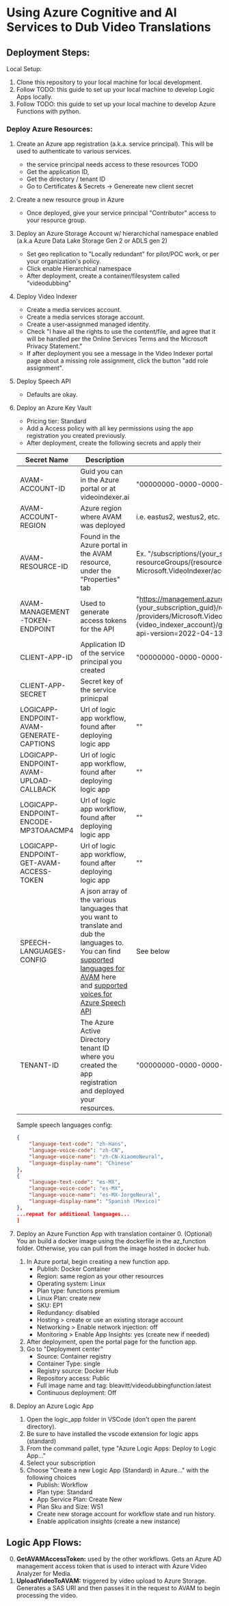 # Using Azure Cognitive and AI Services to Dub Video Translations

## Deployment Steps:
Local Setup:
1. Clone this repository to your local machine for local development.
1. Follow TODO: this guide to set up your local machine to develop Logic Apps locally.
1. Follow TODO: this guide to set up your local machine to develop Azure Functions with python. 

### Deploy Azure Resources:
1. Create an Azure app registration (a.k.a. service principal). This will be used to authenticate to various services. 
    * the service principal needs access to these resources TODO
    * Get the application ID,
    * Get the directory / tenant ID
    * Go to Certificates & Secrets -> Genereate new client secret
1. Create a new resource group in Azure
    * Once deployed, give your service principal "Contributor" access to your resource group.
1. Deploy an Azure Storage Account w/ hierarchichal namespace enabled (a.k.a Azure Data Lake Storage Gen 2 or ADLS gen 2)
    * Set geo replication to "Locally redundant" for pilot/POC work, or per your organization's policy. 
    * Click enable Hierarchical namespace
    * After deployment, create a container/filesystem called "videodubbing"
1.  Deploy Video Indexer
    * Create a media services account.
    * Create a media services storage account.
    * Create a user-assignmed managed identity.
    * Check "I have all the rights to use the content/file, and agree that it will be handled per the Online Services Terms and the Microsoft Privacy Statement." 
    * If after deployment you see a message in the Video Indexer portal page about a missing role assignment, click the button "add role assignment". 
1. Deploy Speech API
    * Defaults are okay.
1. Deploy an Azure Key Vault
    * Pricing tier: Standard
    * Add a Access policy with all key permissions using the app registration you created previously. 
    * After deployment, create the following secrets and apply their 

    Secret Name |Description | Example Value
    ---|---|---
    AVAM-ACCOUNT-ID | Guid you can in the Azure portal or at videoindexer.ai | "00000000-0000-0000-0000-000000000000"
    AVAM-ACCOUNT-REGION | Azure region where AVAM was deployed | i.e. eastus2, westus2, etc.     
    AVAM-RESOURCE-ID | Found in the Azure portal in the AVAM resource, under the "Properties" tab | Ex. "/subscriptions/{your_subscription_id_guid}/<br/>resourceGroups/{resource_group_name}/providers/<br/>Microsoft.VideoIndexer/accounts/{avam_account_name}"
    AVAM-MANAGEMENT-TOKEN-ENDPOINT | Used to generate access tokens for the API |   "https://management.azure.com/subscriptions/<br/>{your_subscription_guid}/resourceGroups/{your_resource_group_name}<br/>/providers/Microsoft.VideoIndexer/accounts/<br/>{video_indexer_account}/generateAccessToken?<br/>api-version=2022-04-13-preview"
    CLIENT-APP-ID | Application ID of the service principal you created | "00000000-0000-0000-0000-000000000000"
    CLIENT-APP-SECRET | Secret key of the service prinicpal | 
    LOGICAPP-ENDPOINT-AVAM-GENERATE-CAPTIONS | Url of logic app workflow, found after deploying logic app | ""
    LOGICAPP-ENDPOINT-AVAM-UPLOAD-CALLBACK | Url of logic app workflow, found after deploying logic app | ""
    LOGICAPP-ENDPOINT-ENCODE-MP3TOAACMP4 | Url of logic app workflow, found after deploying logic app | ""
    LOGICAPP-ENDPOINT-GET-AVAM-ACCESS-TOKEN | Url of logic app workflow, found after deploying logic app | "" 
    SPEECH-LANGUAGES-CONFIG | A json array of the various languages that you want to translate and dub the languages to. You can find [supported languages for AVAM](https://api-portal.videoindexer.ai/api-details#api=Operations&operation=Get-Video-Captions) here and [supported voices for Azure Speech API](https://docs.microsoft.com/en-us/azure/cognitive-services/speech-service/language-support?tabs=speechtotext#prebuilt-neural-voices) | See below
    TENANT-ID | The Azure Active Directory tenant ID where you created the app registration and deployed your resources. | "00000000-0000-0000-0000-000000000000"

    Sample speech languages config:
    ```json [
    {
        "language-text-code": "zh-Hans",
        "language-voice-code": "zh-CN",
        "language-voice-name": "zh-CN-XiaomoNeural",
        "language-display-name": "Chinese"
    },
    {
        "language-text-code": "es-MX",
        "language-voice-code": "es-MX",
        "language-voice-name": "es-MX-JorgeNeural",
        "language-display-name": "Spanish (Mexico)"
    },
    ...repeat for additional languages...
    ]
    ```

1. Deploy an Azure Function App with translation container
    0. (Optional) You an build a docker image using the dockerfile in the az_function folder. Otherwise, you can pull from the image hosted in docker hub. 
    1. In Azure portal, begin creating a new function app. 
        * Publish: Docker Container
        * Region: same region as your other resources
        * Operating system: Linux 
        * Plan type: functions premium
        * Linux Plan: create new
        * SKU: EP1
        * Redundancy: disabled
        * Hosting > create or use an existing storage account
        * Networking > Enable network injection: off
        * Monitoring > Enable App Insights: yes (create new if needed)
    2. After deployment, open the portal page for the function app. 
    3. Go to "Deployment center"
        * Source: Container registry
        * Container Type: single
        * Registry source: Docker Hub
        * Repository access: Public
        * Full image name and tag: bleavitt/videodubbingfunction:latest
        * Continuous deployment: Off

1. Deploy an Azure Logic App
    1. Open the logic_app folder in VSCode (don't open the parent directory). 
    1. Be sure to have installed the vscode extension for logic apps (standard)
    1. From the command pallet, type "Azure Logic Apps: Deploy to Logic App..."
    1. Select your subscription
    1. Choose "Create a new Logic App (Standard) in Azure..." with the following choices
        * Publish: Workflow
        * Plan type: Standard
        * App Service Plan: Create New
        * Plan Sku and Size: WS1
        * Create new storage account for workflow state and run history.
        * Enable application insights (create a new instance)



## Logic App Flows: 
0. **GetAVAMAccessToken:** used by the other workflows. Gets an Azure AD management access token that is used to interact with Azure Video Analyzer for Media. 
0. **UploadVideoToAVAM:** triggered by video upload to Azure Storage. Generates a SAS URI and then passes it in the request to AVAM to begin processing the video. 
